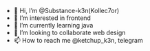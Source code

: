 - 👋 Hi, I’m @Substance-k3n(Kollec7or)
- 👀 I’m interested in frontend
- 🌱 I’m currently learning java
- 💞️ I’m looking to collaborate web design
- 📫 How to reach me @ketchup_k3n, telegram

<!---
Substance-k3n/Substance-k3n is a ✨ special ✨ repository because its `README.md` (this file) appears on your GitHub profile.
You can click the Preview link to take a look at your changes.
--->
